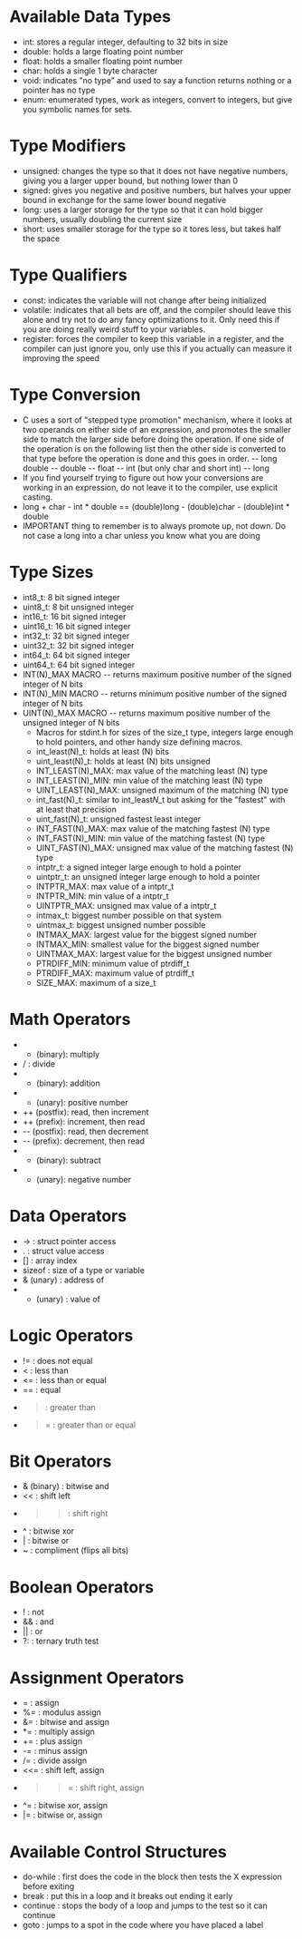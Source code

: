 # Available Data Types
  - int: stores a regular integer, defaulting to 32 bits in size
  - double: holds a large floating point number
  - float: holds a smaller floating point number
  - char: holds a single 1 byte character
  - void: indicates "no type" and used to say a function returns nothing or a pointer has no type
  - enum: enumerated types, work as integers, convert to integers, but give you symbolic names for sets. 

# Type Modifiers
  - unsigned: changes the type so that it does not have negative numbers, giving you a larger upper bound, but
    nothing lower than 0
  - signed: gives you negative and positive numbers, but halves your upper bound in exchange for the same
    lower bound negative
  - long: uses a larger storage for the type so that it can hold bigger numbers, usually doubling the current
    size
  - short: uses smaller storage for the type so it tores less, but takes half the space

# Type Qualifiers
  - const: indicates the variable will not change after being initialized
  - volatile: indicates that all bets are off, and the compiler should leave this alone and try not to do any
    fancy optimizations to it. Only need this if you are doing really weird stuff to your variables.
  - register: forces the compiler to keep this variable in a register, and the compiler can just ignore you,
    only use this if you actually can measure it improving the speed

# Type Conversion
  - C uses a sort of "stepped type promotion" mechanism, where it looks at two operands on either side of an
    expression, and promotes the smaller side to match the larger side before doing the operation. 
    If one side of the operation is on the following list then the other side is converted to that type 
    before the operation is done and this goes in order.
      -- long double
      -- double
      -- float
      -- int (but only char and short int)
      -- long
  - If you find yourself trying to figure out how your conversions are working in an expression, do not leave
    it to the compiler, use explicit casting.
  - long + char - int * double == (double)long - (double)char - (double)int * double
  - IMPORTANT thing to remember is to always promote up, not down. Do not case a long into a char unless you
    know what you are doing

# Type Sizes
  - int8_t: 8 bit signed integer
  - uint8_t: 8 bit unsigned integer
  - int16_t: 16 bit signed integer
  - uint16_t: 16 bit signed integer
  - int32_t: 32 bit signed integer
  - uint32_t: 32 bit signed integer
  - int64_t: 64 bit signed integer
  - uint64_t: 64 bit signed integer
  - INT(N)_MAX MACRO -- returns maximum positive number of the signed integer of N bits
  - INT(N)_MIN MACRO -- returns minimum positive number of the signed integer of N bits
  - UINT(N)_MAX MACRO -- returns maximum positive number of the unsigned integer of N bits
    - Macros for stdint.h for sizes of the size_t type, integers large enough to hold pointers, and other
    handy size defining macros.
    - int_least(N)_t: holds at least (N) bits
    - uint_least(N)_t: holds at least (N) bits unsigned
    - INT_LEAST(N)_MAX: max value of the matching least (N) type
    - INT_LEAST(N)_MIN: min value of the matching least (N) type
    - UINT_LEAST(N)_MAX: unsigned maximum of the matching (N) type
    - int_fast(N)_t: similar to int_least*N*_t but asking for the "fastest" with at least that precision
    - uint_fast(N)_t: unsigned fastest least integer
    - INT_FAST(N)_MAX: max value of the matching fastest (N) type
    - INT_FAST(N)_MIN: min value of the matching fastest (N) type
    - UINT_FAST(N)_MAX: unsigned max value of the matching fastest (N) type
    - intptr_t: a signed integer large enough to hold a pointer
    - uintptr_t: an unsigned integer large enough to hold a pointer
    - INTPTR_MAX: max value of a intptr_t
    - INTPTR_MIN: min value of a intptr_t
    - UINTPTR_MAX: unsigned max value of a intptr_t
    - intmax_t: biggest number possible on that system
    - uintmax_t: biggest unsigned number possible
    - INTMAX_MAX: largest value for the biggest signed number
    - INTMAX_MIN: smallest value for the biggest signed number
    - UINTMAX_MAX: largest value for the biggest unsigned number
    - PTRDIFF_MIN: minimum value of ptrdiff_t
    - PTRDIFF_MAX: maximum value of ptrdiff_t
    - SIZE_MAX: maximum of a size_t

# Math Operators
  - * (binary): multiply
  - / : divide
  - + (binary): addition
  - + (unary): positive number
  - ++ (postfix): read, then increment
  - ++ (prefix): increment, then read
  - -- (postfix): read, then decrement
  - -- (prefix): decrement, then read
  - - (binary): subtract
  - - (unary): negative number

# Data Operators
  - -> : struct pointer access
  - . : struct value access
  - [] : array index
  - sizeof : size of a type or variable
  - & (unary) : address of
  - * (unary) : value of

# Logic Operators
  - != : does not equal
  - < : less than
  - <= : less than or equal
  - == : equal
  - > : greater than
  - >= : greater than or equal

# Bit Operators
  - & (binary) : bitwise and
  - << : shift left
  - >> : shift right
  - ^ : bitwise xor
  - | : bitwise or
  - ~ : compliment (flips all bits)

# Boolean Operators
  - ! : not
  - && : and
  - || : or
  - ?: : ternary truth test

# Assignment Operators
  - = : assign
  - %= : modulus assign
  - &= : bitwise and assign
  - *= : multiply assign
  - += : plus assign
  - -= : minus assign
  - /= : divide assign
  - <<= : shift left, assign
  - >>= : shift right, assign
  - ^= : bitwise xor, assign
  - |= : bitwise or, assign

# Available Control Structures
  - do-while : first does the code in the block then tests the X expression before exiting
  - break : put this in a loop and it breaks out ending it early
  - continue : stops the body of a loop and jumps to the test so it can continue
  - goto : jumps to a spot in the code where you have placed a label
